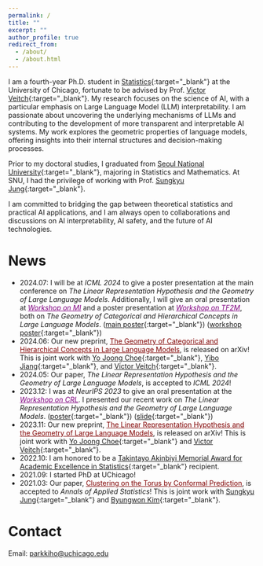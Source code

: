 ```yaml
---
permalink: /
title: ""
excerpt: ""
author_profile: true
redirect_from: 
  - /about/
  - /about.html
---
```


I am a fourth-year Ph.D. student in [Statistics](https://stat.uchicago.edu){:target="_blank"} at the University of Chicago, fortunate to be advised by Prof. [Victor Veitch](http://victorveitch.com/){:target="_blank"}.
My research focuses on the science of AI, with a particular emphasis on Large Language Model (LLM) interpretability. I am passionate about uncovering the underlying mechanisms of LLMs and contributing to the development of more transparent and interpretable AI systems. My work explores the geometric properties of language models, offering insights into their internal structures and decision-making processes.

Prior to my doctoral studies, I graduated from [Seoul National University](https://stat.snu.ac.kr/en/){:target="_blank"}, majoring in Statistics and Mathematics. At SNU, I had the privilege of working with Prof. [Sungkyu Jung](http://jung.snu.ac.kr){:target="_blank"}.

I am committed to bridging the gap between theoretical statistics and practical AI applications, and I am always open to collaborations and discussions on AI interpretability, AI safety, and the future of AI technologies.

News
=====
* 2024.07: I will be at *ICML 2024* to give a poster presentation at the main conference on *The Linear Representation Hypothesis and the Geometry of Large Language Models*. Additionally, I will give an oral presentation at <a href="https://icml2024mi.pages.dev" style="font-style:italic; color: purple;" target="_blank">Workshop on MI</a> and a poster presentation at <a href="https://sites.google.com/view/tf2m" style="font-style:italic; color: purple;" target="_blank">Workshop on TF2M</a>, both on *The Geometry of Categorical and Hierarchical Concepts in Large Language Models*. ([main poster](https://github.com/KihoPark/kihopark.github.io/blob/master/files/ICML%202024%20main%20poster.pdf){:target="_blank"}) ([workshop poster](https://github.com/KihoPark/kihopark.github.io/blob/master/files/ICML%202024%20Workshop%20Poster.pdf){:target="_blank"})
* 2024.06: Our new preprint, <a href="https://arxiv.org/abs/2406.01506" style="color:maroon;" target="_blank">The Geometry of Categorical and Hierarchical Concepts in Large Language Models</a>, is released on arXiv! This is joint work with [Yo Joong Choe](https://yjchoe.github.io/){:target="_blank"}, [Yibo Jiang](https://ybjiaang.github.io){:target="_blank"}, and [Victor Veitch](http://victorveitch.com/){:target="_blank"}.
* 2024.05: Our paper, *The Linear Representation Hypothesis and the Geometry of Large Language Models*, is accepted to *ICML 2024*!
* 2023.12: I was at *NeurIPS 2023* to give an oral presentation at the <a href="https://crl-workshop.github.io/" style="font-style:italic; color: purple;" target="_blank">Workshop on CRL</a>. I presented our recent work on *The Linear Representation Hypothesis and the Geometry of Large Language Models*. ([poster](https://github.com/KihoPark/kihopark.github.io/blob/master/files/NeurIPS%202023%20poster.pdf){:target="_blank"}) ([slide](http://kihopark.github.io/files/NeurIPS%202023%20Workshop%20keynote.pdf){:target="_blank"})
* 2023.11: Our new preprint, <a href="https://openreview.net/pdf/871d3c026f7ad670838fa2e1421fd6b0f242dde2.pdf" style="color:maroon;" target="_blank">The Linear Representation Hypothesis and the Geometry of Large Language Models</a>, is released on arXiv! This is joint work with [Yo Joong Choe](https://yjchoe.github.io/){:target="_blank"} and [Victor Veitch](http://victorveitch.com/){:target="_blank"}.
* 2022.10: I am honored to be a [Takintayo Akinbiyi Memorial Award for Academic Excellence in Statistics](https://stat.uchicago.edu/about/akinbiyi-fund/){:target="_blank"} recipient.
* 2021.09: I started PhD at UChicago!
* 2021.03: Our paper, <a href="https://projecteuclid.org/journals/annals-of-applied-statistics/volume-15/issue-4/Clustering-on-the-torus-by-conformal-prediction/10.1214/21-AOAS1459.short" style="color:maroon;" target="_blank">Clustering on the Torus by Conformal Prediction</a>, is accepted to *Annals of Applied Statistics*! This is joint work with [Sungkyu Jung](http://jung.snu.ac.kr/){:target="_blank"} and [Byungwon Kim](https://sites.google.com/view/ns208/home){:target="_blank"}.

Contact
=====
Email: <parkkiho@uchicago.edu>
